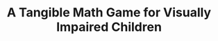 ---
###############
# DO NOT EDIT
layout: publication
###############

###############
# TO EDIT
# pub title
title: A Tangible Math Game for Visually Impaired Children

# publication image
image:
 name: iceta-1.jpg
 alt-text: "iCETA: headphones, computer, mirror in the camera, tangible blocks and working area on top of the keyboard." # provide a short description for the image #a11y

# short description of the publication
description: "iCETA, an inclusive interactive system for math learning, designed through a set of participatory sessions with visually impaired children and their educators. iCETA supports math learning through the combination of tangible interaction with haptic and auditory feedback."

# authors of the publication
authors: "Ana Cristina Pires, Sebastian Marichal, Fernando Gonzalez-Perilli, Ewelina Bakala, Bruno Fleischer, Gustavo Sansone, Tiago Guerreiro"

# link to the pdf
pdf: /downloads/Piresetal2019_ATangibleMathGameforVisuallyImpairedChildren_ASSETS.pdf

conference-name: ASSETS
venue: "21th International ACM SIGACCESS Conference on Computers and Accessibility. Pittsburgh, PA, USA. October, 2019"
year: 2019

projects:
 - inclusive_education

# area for filter purpose
area: inclusive_education
---